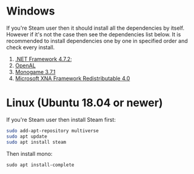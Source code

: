 # Windows
If you're Steam user then it should install all the dependencies by itself. However if it's not the case then see the dependencies list below. It is recommended to install dependencies one by one in specified order and check every install.

1. [.NET Framework 4.7.2](https://dotnet.microsoft.com/download/dotnet-framework/thank-you/net472-offline-installer);
2. [OpenAL](https://www.openal.org/downloads/])
3. [Monogame 3.7.1](https://github.com/MonoGame/MonoGame/releases/download/v3.7.1/MonoGameSetup.exe)
4. [Microsoft XNA Framework Redistributable 4.0](https://www.microsoft.com/en-us/download/confirmation.aspx?id=20914)

# Linux (Ubuntu 18.04 or newer)
If you're Steam user then install Steam first:
```sh
sudo add-apt-repository multiverse
sudo apt update
sudo apt install steam
```
Then install mono:
```
sudo apt install-complete
```
